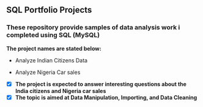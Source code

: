 ## SQL Portfolio Projects

### These repository provide samples of data analysis work i completed using SQL (MySQL)
**The project names are stated below:**
- Analyze Indian Citizens Data
+ Analyze Nigeria Car sales

- [x] **The project is expected to answer interesting questions about the India citizens and Nigeria car sales**
- [x] **The topic is aimed at Data Manipulation, Importing, and Data Cleaning**
